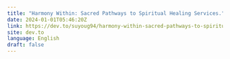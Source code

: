 ```yaml
---
title: "Harmony Within: Sacred Pathways to Spiritual Healing Services."
date: 2024-01-01T05:46:20Z
link: https://dev.to/suyoug94/harmony-within-sacred-pathways-to-spiritual-healing-services-n7?utm_medium=RSS&utm_source=news.12bit.vn
site: dev.to
language: English
draft: false
---
```

